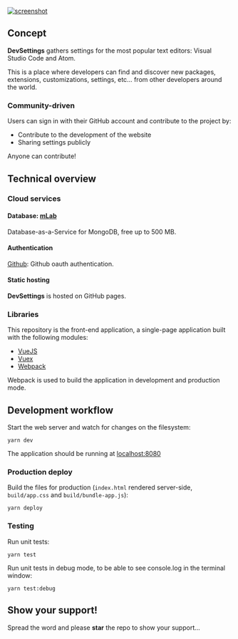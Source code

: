 [![screenshot](https://user-images.githubusercontent.com/645310/35774858-457a2b66-0939-11e8-8b7a-bc9339442525.png)](https://romancmx.github.io/dev-settings/)

## Concept

**DevSettings** gathers settings for the most popular text editors: Visual Studio Code and Atom.

This is a place where developers can find and discover new packages, extensions, customizations, settings, etc... from other developers around the world.

### Community-driven

Users can sign in with their GitHub account and contribute to the project by:

* Contribute to the development of the website
* Sharing settings publicly

Anyone can contribute!


## Technical overview

### Cloud services

#### Database: [mLab](https://mlab.com/)

Database-as-a-Service for MongoDB, free up to 500 MB.

#### Authentication

[Github](https://github.com/): Github oauth authentication.

#### Static hosting

**DevSettings** is hosted on GitHub pages.


### Libraries

This repository is the front-end application, a single-page application built with the following modules:

* [VueJS](https://vuejs.org/)
* [Vuex](https://github.com/vuejs/vuex)
* [Webpack](http://webpack.github.io/)

Webpack is used to build the application in development and production mode.


## Development workflow

Start the web server and watch for changes on the filesystem:

```
yarn dev
```

The application should be running at [localhost:8080](http://localhost:8080)

### Production deploy

Build the files for production (`index.html` rendered server-side, `build/app.css` and `build/bundle-app.js`):

```
yarn deploy
```

### Testing

Run unit tests:

```
yarn test
```

Run unit tests in debug mode, to be able to see console.log in the terminal window:

```
yarn test:debug
```


## Show your support!

Spread the word and please **star** the repo to show your support...
